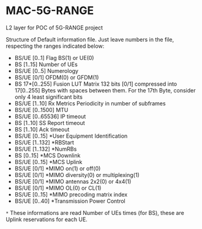 # MAC-5G-RANGE

L2 layer for POC of 5G-RANGE project

Structure of Default information file. Just leave numbers in the file, respecting the ranges indicated below:
 - BS/UE    [0..1]      Flag BS(1) or UE(0)
 - BS		[1..15]		Number of UEs 
 - BS/UE 	[0..5]		Numerology
 - BS/UE 	[0/1]		OFDM(0) or GFDM(1)
 - BS       17*[0..255] Fusion LUT Matrix 132 bits [0/1] compressed into 17[0..255] Bytes with spaces between them. For the 17th Byte, consider only 4 least significant bits
 - BS/UE	[1..10]	    Rx Metrics Periodicity in number of subframes
 - BS/UE	[0..1500]	MTU
 - BS/UE	[0..65536]	IP timeout
 - BS		[1..10]	    SS Report timeout
 - BS		[1..10]	    Ack timeout
 - BS/UE	[0..15]		*User Equipment Identification
 - BS/UE	[1..132]	*RBStart
 - BS/UE	[1..132]	*NumRBs
 - BS		[0..15]		*MCS Downlink
 - BS/UE	[0..15]		*MCS Uplink
 - BS/UE	[0/1]		*MIMO on(1) or off(0)
 - BS/UE	[0/1]		*MIMO diversity(0) or multiplexing(1)
 - BS/UE	[0/1]		*MIMO antennas 2x2(0) or 4x4(1)
 - BS/UE	[0/1]		*MIMO OL(0) or CL(1)
 - BS/UE	[0..15]		*MIMO precoding matrix index
 - BS/UE 	[0..40]	    *Transmission Power Control


`*` These informations are read Number of UEs times (for BS), these are Uplink reservations for each UE. 
